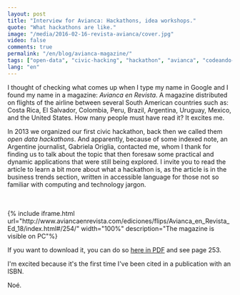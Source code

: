 ```yaml
---
layout: post
title: "Interview for Avianca: Hackathons, idea workshops."
quote: "What hackathons are like."
image: "/media/2016-02-16-revista-avianca/cover.jpg"
video: false
comments: true
permalink: "/en/blog/avianca-magazine/"
tags: ["open-data", "civic-hacking", "hackathon", "avianca", "codeando-mexico", "datamx"]
lang: "en"
---
```


I thought of checking what comes up when I type my name in Google and I found my name in a magazine: *Avianca en Revista*. A magazine distributed on flights of the airline between several South American countries such as: Costa Rica, El Salvador, Colombia, Peru, Brazil, Argentina, Uruguay, Mexico, and the United States. How many people must have read it? It excites me.

In 2013 we organized our first civic hackathon, back then we called them *open data hackathons*. And apparently, because of some indexed note, an Argentine journalist, Gabriela Origlia, contacted me, whom I thank for finding us to talk about the topic that then foresaw some practical and dynamic applications that were still being explored. I invite you to read the article to learn a bit more about what a hackathon is, as the article is in the business trends section, written in accessible language for those not so familiar with computing and technology jargon.

<br>
<br>
{% include iframe.html url="http://www.aviancaenrevista.com/ediciones/flips/Avianca_en_Revista_Ed_18/index.html#/254/" width="100%" description="The magazine is visible on PC"%}

If you want to download it, you can do so [here in PDF](http://www.aviancaenrevista.com/ediciones/flips/Avianca_en_Revista_Ed_18/pubData/source/AVIANCA%2018.pdf) and see page 253.

I'm excited because it's the first time I've been cited in a publication with an ISBN.

Noé.
